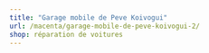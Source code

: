```yaml
---
title: "Garage mobile de Peve Koivogui"
url: /macenta/garage-mobile-de-peve-koivogui-2/
shop: réparation de voitures
---
```

